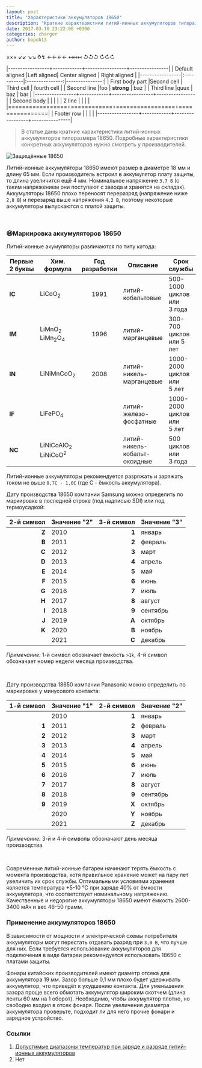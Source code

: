 ```yaml
---
layout: post
title: "Характеристики аккумуляторов 18650"
description: "Краткие характеристики литий-ионных аккумуляторов типоразмера 18650."
date: 2017-03-10 23:22:00 +0300
categories: charger
author: bopoh13
---
```


&#xD7;&#215;&times;
&#x2199;&#8601;
&#x2198;&#8600;
&#10561;&#8623;
&#8592;&leftarrow;&ShortLeftArrow;&slarr;
&#8612;&LeftTeeArrow;&mapstoleft;
&#8634;&circlearrowleft;&olarr;
&#8635;&circlearrowright;&orarr;

|-----------------+------------+-----------------+----------------|
| Default aligned |Left aligned| Center aligned  | Right aligned  |
|-----------------|:-----------|:---------------:|---------------:|
| First body part |Second cell | Third cell      | fourth cell    |
| Second line     |foo         | **strong**      | baz            |
| Third line      |quux        | baz             | bar            |
|-----------------+------------+-----------------+----------------|
| Second body     |            |                 |                |
| 2 line          |            |                 |                |
|=================+============+=================+================|
| Footer row      |            |                 |                |
|-----------------+------------+-----------------+----------------|

> В статье даны краткие характеристики литий-ионных аккумуляторов типоразмера 18650.
> Подробные характеристики конкретных аккумуляторов нужно смотреть 
> у производителей.

![Защищённые 18650](https://action24.camera/userfiles/shop/large/1531_panasonic-ncr18650b-3400mah-akkumulyator.jpg)

Литий-ионные аккумуляторы 18650 имеют размер в диаметре 18 мм и длину 65 мм. 
Если производитель встроил в аккумулятор плату защиты, то длина увеличится ещё 
4 мм.
Номинальное напряжение `3,7 В` (с таким напряжением они поступают с завода и 
хранятся на складах).
Аккумуляторы 18650 плохо переносят переразряд (напряжение ниже `2,8 В`) и 
перезаряд выше напряжения `4,2 В`, поэтому некоторые аккумуляторы выпускаются 
с платой защиты.

&nbsp;

### &#x1f606;Маркировка аккумуляторов 18650

Литий-ионные акумуляторы различаются по типу катода:

|Первые 2&nbsp;буквы|Хим. формула|Год разработки|Описание|Срок службы
| --- | --- |:---:| --- | --- 
|**IC**|LiCoO<sub>2</sub>|1991|литий-кобальтовые|500-1000 циклов или 3&nbsp;года
|**IM**|LiMnO<sub>2</sub><br />LiMn<sub>2</sub>O<sub>4</sub>|1996|литий-марганцевые|300-700 циклов или&nbsp;5 лет
|**IN**|LiNiMnCoO<sub>2</sub>|2008|литий-никель-марганцевые|1000-2000 циклов или 5&nbsp;лет
|**IF**|LiFePO<sub>4</sub>| |литий-железо-фосфатные|1000-2000 циклов или 5&nbsp;лет
|**NC**|LiNiCoAlO<sub>2</sub><br />LiNiCoO<sup>2</sup>| |литий-никель-кобальт-оксидные|500 циклов или 3&nbsp;года

Литий-ионные аккумуляторы рекомендуется разряжать и заряжать током не выше 
`0,7C - 1,0C` (где C - ёмкость аккумулятора).

Дату производства 18650 компании Samsung можно определить по маркировке 
в последней строке (под надписью SDI) или под термоусадкой:

|2-й символ|Значение "2"|3-й символ|Значение "3"
| ---:|:--- | ---:|:--- 
|**Z**|2010|**1**|январь
|**B**|2011|**2**|февраль
|**C**|2012|**3**|март
|**D**|2013|**4**|апрель
|**E**|2014|**5**|май
|**F**|2015|**6**|июнь
|**G**|2016|**7**|июль
|**H**|2017|**8**|август
|**I**|2018|**9**|сентябрь
|**J**|2019|**A**|октябрь
|**K**|2020|**B**|ноябрь
| |2021|**C**|декабрь

*Примечание:* 1-й символ обозначает ёмкость `>1k`, 4-й символ обозначает номер 
недели месяца производства.

&nbsp;

Дату производства 18650 компании Panasonic можно определить по маркировке 
у минусового контакта:

|1-й символ|Значение "1"|2-й символ|Значение "2"
| ---:|:--- | ---:|:--- 
| |2010|**1**|январь
|**1**|2011|**2**|февраль
|**2**|2012|**3**|март
|**3**|2013|**4**|апрель
|**4**|2014|**5**|май
|**5**|2015|**6**|июнь
|**6**|2016|**7**|июль
|**7**|2017|**8**|август
|**8**|2018|**9**|сентябрь
|**9**|2019|**X**|октябрь
| |2020|**Y**|ноябрь
| |2021|**Z**|декабрь

*Примечание:* 3-й и 4-й символы обозначают день месяца производства.  

&nbsp;

Современные литий-ионные батареи начинают терять ёмкость с момента 
производства, хотя правильное хранение может на пару лет увеличить их срок 
службы.
Оптимальными условиями хранения является температура +5-10 &deg;C при заряде 
40% от ёмкости аккумулятора, что соответствует номинальному напряжению.
Качественные и недорогие аккумуляторы 18650 имеют ёмкость 2600-3400 мАч 
и вес 46-50 грамм.

### Применение аккумуляторов 18650

В зависимости от мощности и электрической схемы потребителя аккумуляторы могут 
перестать отдавать разряд при `3,0 В`, что лучше для них.
Если требуется использование аккумуляторов для подключения в виде батареи 
рекомендуется использовать 18650 с платами защиты.

Фонари китайских производителей имеют диаметр отсека для аккумулятора 19 мм. 
Зазор больше 0,1 мм плохо будет удерживать аккумулятор, что приведёт 
к ухудшению контакта.
Для уменьшения зазора проще всего обмотать аккумулятор широким скотчем (длина 
ленты 60 мм на 1 оборот). Необходимо, чтобы аккумулятор плотно, но свободно 
входил в отсек фонаря.
После увеличения диаметра аккумулятора проверьте, подходит ли для него прочие 
фонари и зарядное устройство.

### Ссылки

1. [Допустимые диапазоны температур при заряде и разряде литий-ионных 
аккумуляторов](https://habrahabr.ru/post/171845/ "2013-03")
2. Нет
